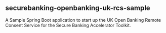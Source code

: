 ## securebanking-openbanking-uk-rcs-sample
A Sample Spring Boot application to start up the UK Open Banking Remote Consent Service for the Secure Banking
Accelerator Toolkit.
